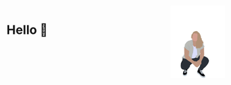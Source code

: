 <img align="right" width="25%" src="https://github.com/emma-campbell/emma-campbell/blob/master/assets/IMG_0130.PNG">

# Hello 👋

